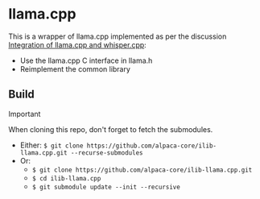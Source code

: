 # llama.cpp

This is a wrapper of llama.cpp implemented as per the discussion [Integration of llama.cpp and whisper.cpp](https://github.com/alpaca-core/alpaca-core/discussions/5):

* Use the llama.cpp C interface in llama.h
* Reimplement the common library

## Build

> [!IMPORTANT]
> When cloning this repo, don't forget to fetch the submodules.
> * Either: `$ git clone https://github.com/alpaca-core/ilib-llama.cpp.git --recurse-submodules`
> * Or:
>    * `$ git clone https://github.com/alpaca-core/ilib-llama.cpp.git`
>    * `$ cd ilib-llama.cpp`
>    * `$ git submodule update --init --recursive`
